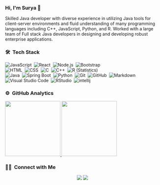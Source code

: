 ### Hi, I'm Surya 👋

Skilled Java developer with diverse experience in utilizing Java tools for client-server environments and fluid understanding of many programming languages including C++, JavaScript, Python, and R. Worked with a large team of Full stack Java developers in designing and developing robust enterprise applications.

### 🛠 &nbsp;Tech Stack

![JavaScript](https://img.shields.io/badge/-JavaScript-05122A?style=flat&logo=javascript)&nbsp;
![React](https://img.shields.io/badge/-React-05122A?style=flat&logo=react)&nbsp;
![Node.js](https://img.shields.io/badge/-Node.js-05122A?style=flat&logo=node.js)&nbsp;
![Bootstrap](https://img.shields.io/badge/-Bootstrap-05122A?style=flat&logo=bootstrap&logoColor=563D7C)\
![HTML](https://img.shields.io/badge/-HTML-05122A?style=flat&logo=HTML5)&nbsp;
![CSS](https://img.shields.io/badge/-CSS-05122A?style=flat&logo=CSS3&logoColor=1572B6)&nbsp;
![C](https://img.shields.io/badge/-C-05122A?style=flat&logo=C&logoColor=A8B9CC)&nbsp;
![C++](https://img.shields.io/badge/-C++-05122A?style=flat&logo=C%2B%2B&logoColor=00599C)&nbsp;
![R (Statistics)](https://img.shields.io/badge/-R-05122A?style=flat&logo=R&logoColor=276DC3)\
![Java](https://img.shields.io/badge/-Java-05122A?style=flat&logo=Java&logoColor=FFA518)&nbsp;
![Spring Boot](https://img.shields.io/badge/-SpringBoot-05122A?style=flat&logo=java&logoColor=2C2255)&nbsp;
![Python](https://img.shields.io/badge/-Python-05122A?style=flat&logo=python)&nbsp;
![Git](https://img.shields.io/badge/-Git-05122A?style=flat&logo=git)&nbsp;
![GitHub](https://img.shields.io/badge/-GitHub-05122A?style=flat&logo=github)&nbsp;
![Markdown](https://img.shields.io/badge/-Markdown-05122A?style=flat&logo=markdown)\
![Visual Studio Code](https://img.shields.io/badge/-Visual%20Studio%20Code-05122A?style=flat&logo=visual-studio-code&logoColor=007ACC)&nbsp;
![RStudio](https://img.shields.io/badge/-RStudio-05122A?style=flat&logo=rstudio)&nbsp;
![intellij](https://img.shields.io/badge/-Intellij-05122A?style=flat&logo=eclipse-ide&logoColor=2C2255)

### ⚙️ &nbsp;GitHub Analytics
<p>
<a href="https://github.com/suryanuchu">
  <img height="180em" src="https://github-readme-stats-eight-theta.vercel.app/api?username=suryanuchu&show_icons=true&include_all_commits=true&theme=dark&layout=compact&count_private=true&hide=contribs,issues"/>
  <img height="180em" src="https://github-readme-stats-eight-theta.vercel.app/api/top-langs/?username=suryanuchu&count_private=true&theme=dark&layout=compact&langs_count=8"/>
</a>
</p>

### 🤝🏻 &nbsp;Connect with Me

<p align="center">
<a href="https://linkedin.com/in/suryanuchu"><img src="https://img.shields.io/badge/-Surya%20Nuchu-0077B5?style=flat&logo=Linkedin&logoColor=white"/></a>
<a href="mailto:suryanucchu@gmail.com"><img src="https://img.shields.io/badge/-suryanucchu@gmail.com-D14836?style=flat&logo=Gmail&logoColor=white"/></a>
</p>
